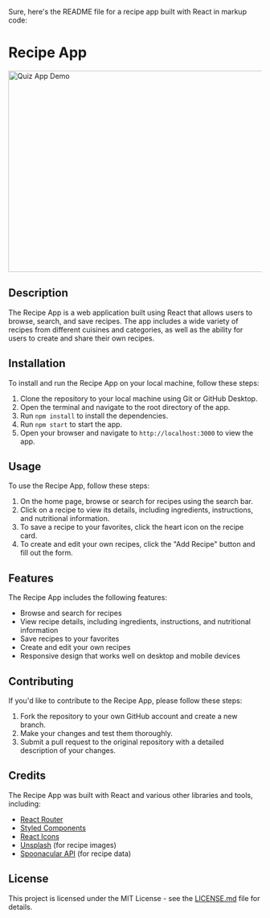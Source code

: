 Sure, here's the README file for a recipe app built with React in markup code:

# Recipe App

<img src="https://media3.giphy.com/media/svdsMNSzOShzO/giphy.gif?cid=ecf05e47w4pdrs0ooufyxzjy1uqov6zu2twyf4av4j2zzify&rid=giphy.gif&ct=g" alt="Quiz App Demo" style= "width:650px; height: 400px">

## Description

The Recipe App is a web application built using React that allows users to browse, search, and save recipes. The app includes a wide variety of recipes from different cuisines and categories, as well as the ability for users to create and share their own recipes.

## Installation

To install and run the Recipe App on your local machine, follow these steps:

1. Clone the repository to your local machine using Git or GitHub Desktop.
2. Open the terminal and navigate to the root directory of the app.
3. Run `npm install` to install the dependencies.
4. Run `npm start` to start the app.
5. Open your browser and navigate to `http://localhost:3000` to view the app.

## Usage

To use the Recipe App, follow these steps:

1. On the home page, browse or search for recipes using the search bar.
2. Click on a recipe to view its details, including ingredients, instructions, and nutritional information.
3. To save a recipe to your favorites, click the heart icon on the recipe card.
4. To create and edit your own recipes, click the "Add Recipe" button and fill out the form.

## Features

The Recipe App includes the following features:

- Browse and search for recipes
- View recipe details, including ingredients, instructions, and nutritional information
- Save recipes to your favorites
- Create and edit your own recipes
- Responsive design that works well on desktop and mobile devices

## Contributing

If you'd like to contribute to the Recipe App, please follow these steps:

1. Fork the repository to your own GitHub account and create a new branch.
2. Make your changes and test them thoroughly.
3. Submit a pull request to the original repository with a detailed description of your changes.

## Credits

The Recipe App was built with React and various other libraries and tools, including:

- [React Router](https://reactrouter.com/)
- [Styled Components](https://styled-components.com/)
- [React Icons](https://react-icons.github.io/react-icons/)
- [Unsplash](https://unsplash.com/) (for recipe images)
- [Spoonacular API](https://spoonacular.com/) (for recipe data)

## License

This project is licensed under the MIT License - see the [LICENSE.md](LICENSE.md) file for details.